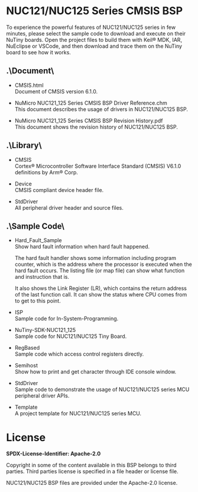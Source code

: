 # NUC121/NUC125 Series CMSIS BSP

To experience the powerful features of NUC121/NUC125 series in few minutes, please select the sample code to download and execute on their NuTiny boards. Open the project files to build them with Keil® MDK, IAR, NuEclipse or VSCode, and then download and trace them on the NuTiny board to see how it works.


## .\Document\

- CMSIS.html<br>
	Document of CMSIS version 6.1.0.

- NuMicro NUC121_125 Series CMSIS BSP Driver Reference.chm<br>
	This document describes the usage of drivers in NUC121/NUC125 BSP.

- NuMicro NUC121_125 Series CMSIS BSP Revision History.pdf<br>
	This document shows the revision history of NUC121/NUC125 BSP.


## .\Library\

- CMSIS<br>
	Cortex® Microcontroller Software Interface Standard (CMSIS) V6.1.0 definitions by Arm® Corp.

- Device<br>
	CMSIS compliant device header file.

- StdDriver<br>
	All peripheral driver header and source files.


## .\Sample Code\

- Hard\_Fault\_Sample<br>
	Show hard fault information when hard fault happened.<p>
	The hard fault handler shows some information including program counter, which is the address where the processor is executed when the hard fault occurs. The listing file (or map file) can show what function and instruction that is.<p>
	It also shows the Link Register (LR), which contains the return address of the last function call. It can show the status where CPU comes from to get to this point.

- ISP<br>
	Sample code for In-System-Programming.

- NuTiny-SDK-NUC121_125<br>
	Sample code for NUC121/NUC125 Tiny Board.

- RegBased<br>
	Sample code which access control registers directly.

- Semihost<br>
	Show how to print and get character through IDE console window.

- StdDriver<br>
	Sample code to demonstrate the usage of NUC121/NUC125 series MCU peripheral driver APIs.

- Template<br>
	A project template for NUC121/NUC125 series MCU.


# License

**SPDX-License-Identifier: Apache-2.0**

Copyright in some of the content available in this BSP belongs to third parties.
Third parties license is specified in a file header or license file.<p>
NUC121/NUC125 BSP files are provided under the Apache-2.0 license.
